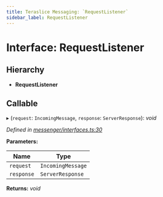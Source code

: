 ```yaml
---
title: Teraslice Messaging: `RequestListener`
sidebar_label: RequestListener
---
```


# Interface: RequestListener

## Hierarchy

* **RequestListener**

## Callable

▸ (`request`: `IncomingMessage`, `response`: `ServerResponse`): *void*

*Defined in [messenger/interfaces.ts:30](https://github.com/terascope/teraslice/blob/6aab1cd2/packages/teraslice-messaging/src/messenger/interfaces.ts#L30)*

**Parameters:**

Name | Type |
------ | ------ |
`request` | `IncomingMessage` |
`response` | `ServerResponse` |

**Returns:** *void*
